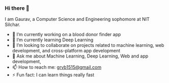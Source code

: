 ### Hi there 👋



I am Gaurav, a Computer Science and Engineering sophomore at NIT Silchar. 


- 🔭 I’m currently working on a blood donor finder app
- 🌱 I’m currently learning Deep Learning
- 👯 I’m looking to collaborate on projects related to machine learning, web development, and cross-platform app development
- 💬 Ask me about Machine Learning, Deep Learning, Web and app development, 
- 📫 How to reach me: grvb1515@gmail.com
- ⚡ Fun fact: I can learn things really fast

